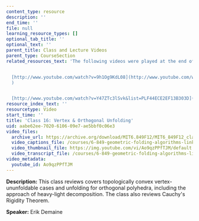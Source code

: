 ```yaml
---
content_type: resource
description: ''
end_time: ''
file: null
learning_resource_types: []
optional_tab_title: ''
optional_text: ''
parent_title: Class and Lecture Videos
parent_type: CourseSection
related_resources_text: 'The following videos were played at the end of the class:


  [http://www.youtube.com/watch?v=9h1Og9KdL08](http://www.youtube.com/watch?v=9h1Og9KdL08
  )


  [http://www.youtube.com/watch?v=Y47ZTc3lSvk&list=PLF44ECE2EF13B303D](http://www.youtube.com/watch?v=Y47ZTc3lSvk&list=PLF44ECE2EF13B303D)'
resource_index_text: ''
resourcetype: Video
start_time: ''
title: 'Class 16: Vertex & Orthogonal Unfolding'
uid: aabe62ee-7020-6106-09e7-ae5bbf0c06e3
video_files:
  archive_url: https://archive.org/download/MIT6.849F12/MIT6_849F12_class16_300k.mp4
  video_captions_file: /courses/6-849-geometric-folding-algorithms-linkages-origami-polyhedra-fall-2012/e4214438efd253b08530a0d6fe9cf72e_Ao9qzPPfTJM.vtt
  video_thumbnail_file: https://img.youtube.com/vi/Ao9qzPPfTJM/default.jpg
  video_transcript_file: /courses/6-849-geometric-folding-algorithms-linkages-origami-polyhedra-fall-2012/f139c7600b24744258c101f31bb3f784_Ao9qzPPfTJM.pdf
video_metadata:
  youtube_id: Ao9qzPPfTJM
---
```


**Description:** This class reviews covers topologically convex vertex-ununfoldable cases and unfolding for orthogonal polyhedra, including the approach of heavy-light decomposition. The class also reviews Cauchy's Rigidity Theorem.

**Speaker:** Erik Demaine